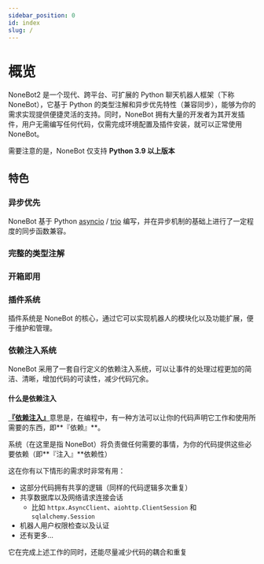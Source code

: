 ```yaml
---
sidebar_position: 0
id: index
slug: /
---
```


# 概览

NoneBot2 是一个现代、跨平台、可扩展的 Python 聊天机器人框架（下称 NoneBot），它基于 Python 的类型注解和异步优先特性（兼容同步），能够为你的需求实现提供便捷灵活的支持。同时，NoneBot 拥有大量的开发者为其开发插件，用户无需编写任何代码，仅需完成环境配置及插件安装，就可以正常使用 NoneBot。

需要注意的是，NoneBot 仅支持 **Python 3.9 以上版本**

## 特色

### 异步优先

NoneBot 基于 Python [asyncio](https://docs.python.org/zh-cn/3/library/asyncio.html) / [trio](https://trio.readthedocs.io/en/stable/) 编写，并在异步机制的基础上进行了一定程度的同步函数兼容。

### 完整的类型注解



### 开箱即用



### 插件系统

插件系统是 NoneBot 的核心，通过它可以实现机器人的模块化以及功能扩展，便于维护和管理。

### 依赖注入系统

NoneBot 采用了一套自行定义的依赖注入系统，可以让事件的处理过程更加的简洁、清晰，增加代码的可读性，减少代码冗余。

#### 什么是依赖注入

[**『依赖注入』**](https://zh.wikipedia.org/wiki/%E6%8E%A7%E5%88%B6%E5%8F%8D%E8%BD%AC)意思是，在编程中，有一种方法可以让你的代码声明它工作和使用所需要的东西，即**『依赖』**。

系统（在这里是指 NoneBot）将负责做任何需要的事情，为你的代码提供这些必要依赖（即**『注入』**依赖性）

这在你有以下情形的需求时非常有用：

- 这部分代码拥有共享的逻辑（同样的代码逻辑多次重复）
- 共享数据库以及网络请求连接会话
  - 比如 `httpx.AsyncClient`、`aiohttp.ClientSession` 和 `sqlalchemy.Session`
- 机器人用户权限检查以及认证
- 还有更多...

它在完成上述工作的同时，还能尽量减少代码的耦合和重复
